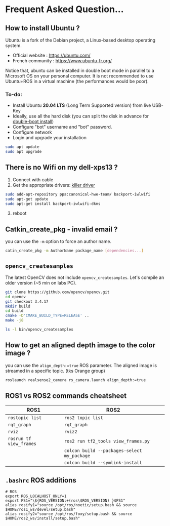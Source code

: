 # Frequent Asked Question...

## How to install Ubuntu ?

Ubuntu is a fork of the Debian project, a Linux-based desktop operating system.

  - Official website : <https://ubuntu.com/>
  - French community : <https://www.ubuntu-fr.org/>

Notice that, ubuntu can be installed in double boot mode in parallel to a Microsoft OS on your personal computer.
It is not recommended to use Ubuntu+ROS in a virtual machine (the performances would be  poor).

### To-do:
  - Install Ubuntu **20.04 LTS** (Long Term Supported version) from live USB-Key
  - Ideally, use all the hard disk (you can split the disk in advance for [double-boot install](https://help.ubuntu.com/community/WindowsDualBoot))
  - Configure "bot" username and "bot" password.
  - Configure network
  - Login and upgrade your installation

```bash
sudo apt update
sudo apt upgrade
```

## There is no Wifi on my dell-xps13 ?

1. Connect with cable
2. Get the appropriate drivers: [killer driver](https://support.killernetworking.com/knowledge-base/killer-ax1650-in-debian-ubuntu-16-04/)

```bash
sudo add-apt-repository ppa:canonical-hwe-team/ backport-iwlwifi
sudo apt-get update
sudo apt-get install backport-iwlwifi-dkms
```

3. reboot

## Catkin_create_pkg - invalid email ?

you can use the `-m` option to force an author name.

```bash
catin_create_pkg -m AuthorName package_name [dependencies...]
```

## `opencv_createsamples`

The latest OpenCV does not include  `opencv_createsamples`.
Let's compile an older version (~5 min on labs PC).

```bash
git clone https://github.com/opencv/opencv.git
cd opencv
git checkout 3.4.17
mkdir build
cd build
cmake -D'CMAKE_BUILD_TYPE=RELEASE' ..
make -j8

ls -l bin/opencv_createsamples
```

## How to get an aligned depth image to the color image ?

 you can use the `align_depth:=true` ROS parameter. The aligned image is streamed in a specific topic. (tks Orange group)

```bash
roslaunch realsense2_camera rs_camera.launch align_depth:=true
```

## ROS1 vs ROS2 commands cheatsheet

|ROS1   | ROS2   |
|---|---|
| `rostopic list`  | `ros2 topic list`  |
| `rqt_graph`  | `rqt_graph`  |
| `rviz`  | `rviz2`  |
| `rosrun tf view_frames` | `ros2 run tf2_tools view_frames.py` |
| | `colcon build --packages-select my_package` |
| | `colcon build --symlink-install` |

## `.bashrc` ROS additions

```consoleell
# ROS
export ROS_LOCALHOST_ONLY=1
export PS1="\${ROS_VERSION:+(ros\$ROS_VERSION) }$PS1"
alias rosify1="source /opt/ros/noetic/setup.bash && source $HOME/ros1_ws/devel/setup.bash"
alias rosify2="source /opt/ros/foxy/setup.bash && source $HOME/ros2_ws/install/setup.bash"
```
